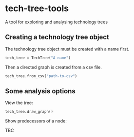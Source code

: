 # tech-tree-tools
A tool for exploring and analysing technology trees

## Creating a technology tree object

The technology tree object must be created with a name first.

```python
tech_tree = TechTree("A name")
```

Then a directed graph is created from a csv file.

```python
tech_tree.from_csv("path-to-csv")
```

## Some analysis options

View the tree:

```python
tech_tree.draw_graph()
```

Show predecessors of a node:

TBC